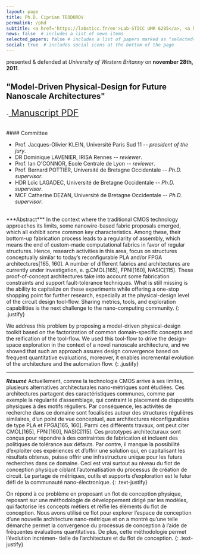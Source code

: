 ```yaml
---
layout: page
title: Ph.D. Ciprian TEODOROV
permalink: /phd
subtitle: <a href='https://labsticc.fr/en'>Lab-STICC UMR 6285</a>, <a href='https://www.ensta-bretagne.fr/en'>ENSTA Bretagne</a>.
news: false  # includes a list of news items
selected_papers: false # includes a list of papers marked as "selected={true}"
social: true  # includes social icons at the bottom of the page
---
```


presented & defended at *University of Western Britanny* on **november 28th, 2011**.

## "Model-Driven Physical-Design for Future Nanoscale Architectures"

-[<font size=5> Manuscript PDF</font>](http://mocs-artefacts.ensta-bretagne.fr/papers/PhD/PhD_Teodorov.pdf)

<br>
#### Committee

- Prof. Jacques-Olivier KLEIN, Université Paris Sud 11 -- *president of the jury*.
- DR Dominique LAVENIER, IRISA Rennes -- *reviewer*.
- Prof. Ian O'CONNOR, Ecole Centrale de Lyon -- *reviewer*.
- Prof. Bernard POTTIER, Université de Bretagne Occidentale -- *Ph.D. supervisor*.
- HDR Loïc LAGADEC, Université de Bretagne Occidentale -- *Ph.D. supervisor*.
- MCF Catherine DEZAN, Université de Bretagne Occidentale -- *Ph.D. supervisor*.

<br>
***Abstract*** In the context where the traditional CMOS technology approaches its limits, some nanowire-based fabric proposals emerged, which all exhibit some common key characteristics. Among these, their bottom-up fabrication process leads to a regularity of assembly, which means the end of custom-made computational fabrics in favor of regular structures. Hence, research activities in this area, focus on structures conceptually similar to today’s reconfigurable PLA and/or FPGA architectures[165, 160]. A number of different fabrics and architectures are currently under investigation, e. g.CMOL[165], FPNI[160], NASIC[115]. These proof-of-concept architectures take into account some fabrication constraints and support fault-tolerance techniques. What is still missing is the ability to capitalize on these experiments while offering a one-stop shopping point for further research, especially at the physical-design level of the circuit design tool-flow. Sharing metrics, tools, and exploration capabilities is the next challenge to the nano-computing community.
{: .justify}

We address this problem by proposing a model-driven physical-design toolkit based on the factorization of common domain-specific concepts and the reification of the tool-flow. We used this tool-flow to drive the design-space exploration in the context of a novel nanoscale architecture, and we showed that such an approach assures design convergence based on frequent quantitative evaluations, moreover, it enables incremental evolution of the architecture and the automation flow.
{: .justify}

<hr/>

***Résumé***
Actuellement, comme la technologie CMOS arrive à ses limites, plusieurs alternatives architecturales nano-métriques sont étudiées. Ces architectures partagent des caractéristiques communes, comme par exemple la régularité d’assemblage, qui contraint le placement de dispositifs physiques à des motifs réguliers. Par conséquence, les activités de recherche dans ce domaine sont focalisées autour des structures régulières similaires, d’un point de vue conceptuel, aux architectures réconfigurables de type PLA et FPGA[165, 160]. Parmi ces différents travaux, ont peut citer CMOL[165], FPNI[160], NASIC[115]. Ces prototypes architecturaux sont conçus pour répondre à des contraintes de fabrication et incluent des politiques de tolérance aux défauts. Par contre, il manque la possibilité d’exploiter ces expériences et d’offrir une solution qui, en capitalisant les résultats obtenus, puisse offrir une infrastructure unique pour les futurs recherches dans ce domaine. Ceci est vrai surtout au niveau du flot de conception physique ciblant l’automatisation du processus de création de circuit. Le partage de métriques, outils et supports d’exploration est le futur défi de la communauté nano-électronique.
{: .text-justify}

On répond à ce problème en proposant un flot de conception physique, reposant sur une méthodologie de développement dirigé par les modèles, qui factorise les concepts métiers et réifie les éléments du flot de conception. Nous avons utilisé ce flot pour explorer l’espace de conception d’une nouvelle architecture nano-métrique et on a montré qu’une telle démarche permet la convergence du processus de conception à l’aide de fréquentes évaluations quantitatives. De plus, cette méthodologie permet l’évolution incrémen- tielle de l’architecture et du flot de conception.
{: .text-justify}